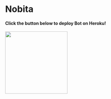 # Nobita

<h4>Click the button below to deploy Bot on Heroku!</h4>    
<p><a href="https://heroku.com/deploy?template="><img src="https://img.shields.io/badge/Deploy%20To%20Heroku-blueviolet?style=for-the-badge&logo=heroku" width="200""/></a></p>
